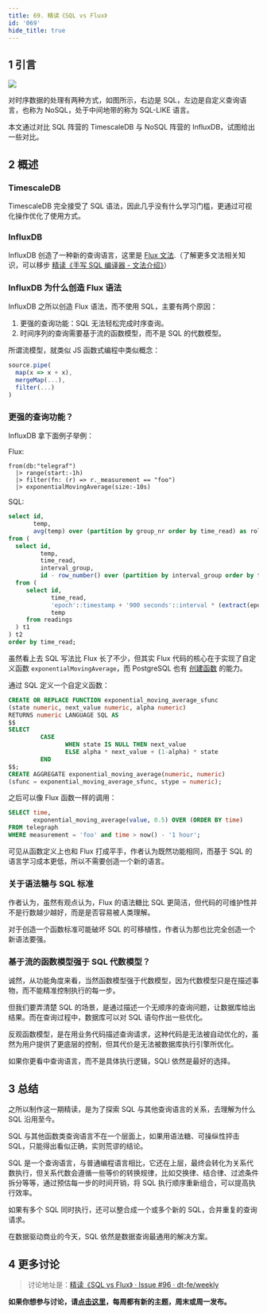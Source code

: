 ```yaml
---
title: 69. 精读《SQL vs Flux》
id: '069'
hide_title: true
---
```


## 1 引言

![](https://cdn.jsdelivr.net/gh/ViktorWong/imgbed/img/20210408190806.png)

对时序数据的处理有两种方式，如图所示，右边是 SQL，左边是自定义查询语言，也称为 NoSQL，处于中间地带的称为 SQL-LIKE 语言。

本文通过对比 SQL 阵营的 TimescaleDB 与 NoSQL 阵营的 InfluxDB，试图给出一些对比。

## 2 概述

### TimescaleDB

TimescaleDB 完全接受了 SQL 语法，因此几乎没有什么学习门槛，更通过可视化操作优化了使用方式。

### InfluxDB

InfluxDB 创造了一种新的查询语言，这里是 [Flux 文法](https://github.com/influxdata/platform/blob/master/query/docs/SPEC.md).（了解更多文法相关知识，可以移步 [精读《手写 SQL 编译器 - 文法介绍》](https://github.com/dt-fe/weekly/blob/master/65.%E7%B2%BE%E8%AF%BB%E3%80%8A%E6%89%8B%E5%86%99%20SQL%20%E7%BC%96%E8%AF%91%E5%99%A8%20-%20%E6%96%87%E6%B3%95%E4%BB%8B%E7%BB%8D%E3%80%8B.md)）

### InfluxDB 为什么创造 Flux 语法

InfluxDB 之所以创造 Flux 语法，而不使用 SQL，主要有两个原因：

1. 更强的查询功能：SQL 无法轻松完成时序查询。
2. 时间序列的查询需要基于流的函数模型，而不是 SQL 的代数模型。

所谓流模型，就类似 JS 函数式编程中类似概念：

```typescript
source.pipe(
  map(x => x + x),
  mergeMap(...),
  filter(...)
)
```

### 更强的查询功能？

InfluxDB 拿下面例子举例：

Flux:

```flux
from(db:"telegraf")
  |> range(start:-1h)
  |> filter(fn: (r) => r._measurement == "foo")
  |> exponentialMovingAverage(size:-10s)
```

SQL:

```sql
select id,
       temp,
       avg(temp) over (partition by group_nr order by time_read) as rolling_avg
from (
  select id,
         temp,
         time_read,
         interval_group,
         id - row_number() over (partition by interval_group order by time_read) as group_nr
  from (
     select id,
            time_read,
            'epoch'::timestamp + '900 seconds'::interval * (extract(epoch from time_read)::int4 / 900) as interval_group,
            temp
     from readings
  ) t1
) t2
order by time_read;
```

虽然看上去 SQL 写法比 Flux 长了不少，但其实 Flux 代码的核心在于实现了自定义函数 `exponentialMovingAverage`，而 PostgreSQL 也有 [创建函数](https://stackoverflow.com/questions/8871426/how-to-calculate-an-exponential-moving-average-on-postgres#8879118) 的能力。

通过 SQL 定义一个自定义函数：

```sql
CREATE OR REPLACE FUNCTION exponential_moving_average_sfunc
(state numeric, next_value numeric, alpha numeric)
RETURNS numeric LANGUAGE SQL AS
$$
SELECT
         CASE
                WHEN state IS NULL THEN next_value
                ELSE alpha * next_value + (1-alpha) * state
         END
$$;
CREATE AGGREGATE exponential_moving_average(numeric, numeric)
(sfunc = exponential_moving_average_sfunc, stype = numeric);
```

之后可以像 Flux 函数一样的调用：

```sql
SELECT time,
       exponential_moving_average(value, 0.5) OVER (ORDER BY time)
FROM telegraph
WHERE measurement = 'foo' and time > now() - '1 hour';
```

可见从函数定义上也和 Flux 打成平手，作者认为既然功能相同，而基于 SQL 的语言学习成本更低，所以不需要创造一个新的语言。

### 关于语法糖与 SQL 标准

作者认为，虽然有观点认为，Flux 的语法糖比 SQL 更简洁，但代码的可维护性并不是行数越少越好，而是是否容易被人类理解。

对于创造一个函数标准可能破坏 SQL 的可移植性，作者认为那也比完全创造一个新语法要强。

### 基于流的函数模型强于 SQL 代数模型？

诚然，从功能角度来看，当然函数模型强于代数模型，因为代数模型只是在描述事物，而不能精准控制执行的每一步。

但我们要弄清楚 SQL 的场景，是通过描述一个无顺序的查询问题，让数据库给出结果。而在查询过程中，数据库可以对 SQL 语句作出一些优化。

反观函数模型，是在用业务代码描述查询请求，这种代码是无法被自动优化的，虽然为用户提供了更底层的控制，但其代价是无法被数据库执行引擎所优化。

如果你更看中查询语言，而不是具体执行逻辑，SQLl 依然是最好的选择。

## 3 总结

之所以制作这一期精读，是为了探索 SQL 与其他查询语言的关系，去理解为什么 SQL 沿用至今。

SQL 与其他函数类查询语言不在一个层面上，如果用语法糖、可操纵性抨击 SQL，只能得出看似正确，实则荒谬的结论。

SQL 是一个查询语言，与普通编程语言相比，它还在上层，最终会转化为关系代数执行，但关系代数会遵循一些等价的转换规律，比如交换律、结合律、过滤条件拆分等等，通过预估每一步的时间开销，将 SQL 执行顺序重新组合，可以提高执行效率。

如果有多个 SQL 同时执行，还可以整合成一个或多个新的 SQL，合并重复的查询请求。

在数据驱动商业的今天，SQL 依然是数据查询最通用的解决方案。

## 4 更多讨论

> 讨论地址是：[精读《SQL vs Flux》 · Issue #96 · dt-fe/weekly](https://github.com/dt-fe/weekly/issues/98)

**如果你想参与讨论，请[点击这里](https://github.com/dt-fe/weekly)，每周都有新的主题，周末或周一发布。**

